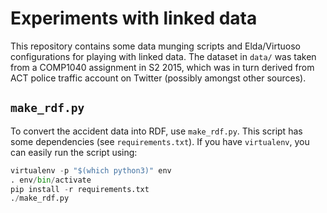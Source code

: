 # Experiments with linked data

This repository contains some data munging scripts and Elda/Virtuoso
configurations for playing with linked data. The dataset in `data/` was taken
from a COMP1040 assignment in S2 2015, which was in turn derived from ACT police
traffic account on Twitter (possibly amongst other sources).

## `make_rdf.py`

To convert the accident data into RDF, use `make_rdf.py`. This script has some
dependencies (see `requirements.txt`). If you have `virtualenv`, you can easily
run the script using:

```python
virtualenv -p "$(which python3)" env
. env/bin/activate
pip install -r requirements.txt
./make_rdf.py
```

